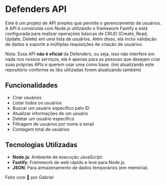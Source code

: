 # Defenders API

Este é um projeto de API simples que permite o gerenciamento de usuários. A API é construída com Node.js utilizando o framework Fastify e está configurada para realizar operações básicas de CRUD (Create, Read, Update, Delete) em uma lista de usuários. Além disso, ela inclui validação de dados e suporte a múltiplas requisições de criação de usuários.

Nota: Essa API **não é oficial** da Defenders, ou seja, isso não interfere em nada nos nossos serviços, ela é apenas para as pessoas que desejam criar suas próprias APIs e querem usar uma como base. (irei atualizando este repositório conforme as libs utilizadas forem atualizando também)

## Funcionalidades

- Criar usuários
- Listar todos os usuários
- Buscar um usuário específico pelo ID
- Atualizar informações de um usuário
- Deletar um usuário específico
- Filtragem de usuários por nome e email
- Contagem total de usuários

## Tecnologias Utilizadas

- **Node.js**: Ambiente de execução JavaScript.
- **Fastify**: Framework de web rápido e leve para Node.js.
- **JSON**: Para armazenamento de dados temporários (em memória).

Feito com 💙 por Gabriel
